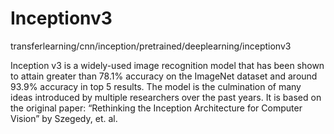 # Inceptionv3
transferlearning/cnn/inception/pretrained/deeplearning/inceptionv3

Inception v3 is a widely-used image recognition model that has been shown to attain greater than 78.1% accuracy
on the ImageNet dataset and around 93.9% accuracy in top 5 results. The model is the culmination of many 
ideas introduced by multiple researchers over the past years. It is based on the 
original paper: “Rethinking the Inception Architecture for Computer Vision” by Szegedy, et. al.

